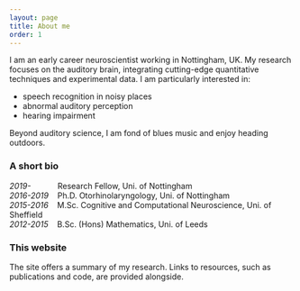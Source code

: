 ```yaml
---
layout: page
title: About me
order: 1
---
```


I am an early career neuroscientist working in Nottingham, UK. My research focuses on the auditory brain, integrating cutting-edge quantitative techniques and experimental data. I am particularly interested in:
* speech recognition in noisy places
* abnormal auditory perception
* hearing impairment

Beyond auditory science, I am fond of blues music and enjoy heading outdoors.

### A short bio

*2019-* &nbsp;&nbsp;&nbsp;&nbsp;&nbsp;&nbsp;&nbsp;&nbsp;&nbsp;&nbsp; Research Fellow, Uni. of Nottingham  
*2016-2019* &nbsp;&nbsp; Ph.D. Otorhinolaryngology, Uni. of Nottingham  
*2015-2016* &nbsp;&nbsp; M.Sc. Cognitive and Computational Neuroscience, Uni. of Sheffield  
*2012-2015* &nbsp;&nbsp; B.Sc. (Hons) Mathematics, Uni. of Leeds

### This website
The site offers a summary of my research. Links to resources, such as publications and code, are provided alongside.
